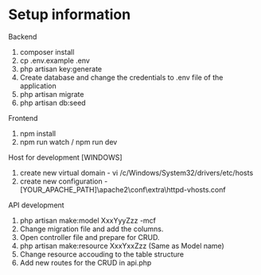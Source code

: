 # Setup information

Backend
1. composer install
2. cp .env.example .env
3. php artisan key:generate
4. Create database and change the credentials to .env file of the application
5. php artisan migrate
6. php artisan db:seed

Frontend
1. npm install
2. npm run watch / npm run dev

Host for development [WINDOWS]
1. create new virtual domain - vi /c/Windows/System32/drivers/etc/hosts  	
2. create new configuration - [YOUR_APACHE_PATH]\apache2\conf\extra\httpd-vhosts.conf

API development
1. php artisan make:model XxxYyyZzz -mcf
2. Change migration file  and add the columns.
3. Open controller file and prepare for CRUD.
2. php artisan make:resource XxxYxxZzz (Same as Model name)
3. Change resource accouding to the table structure
4. Add new routes for the CRUD in api.php
